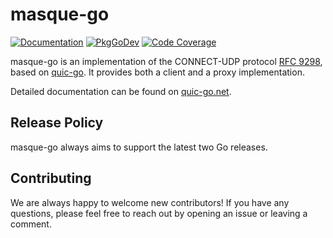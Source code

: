 # masque-go

[![Documentation](https://img.shields.io/badge/docs-quic--go.net-red?style=flat)](https://quic-go.net/docs/masque)
[![PkgGoDev](https://pkg.go.dev/badge/github.com/quic-go/masque-go)](https://pkg.go.dev/github.com/quic-go/masque-go)
[![Code Coverage](https://img.shields.io/codecov/c/github/quic-go/masque-go/master.svg?style=flat-square)](https://codecov.io/gh/quic-go/masque-go/)

masque-go is an implementation of the CONNECT-UDP protocol [RFC 9298](https://datatracker.ietf.org/doc/html/rfc9298), based on [quic-go](https://github.com/quic-go/quic-go). It provides both a client and a proxy implementation.

Detailed documentation can be found on [quic-go.net](https://quic-go.net/docs/masque).

## Release Policy

masque-go always aims to support the latest two Go releases.

## Contributing

We are always happy to welcome new contributors! If you have any questions, please feel free to reach out by opening an issue or leaving a comment.
